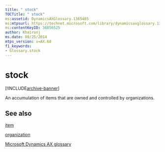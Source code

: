 ```yaml
---
title: " stock"
TOCTitle: " stock"
ms:assetid: DynamicsAXGlossary.1365485
ms:mtpsurl: https://technet.microsoft.com/library/dynamicsaxglossary.1365485(v=AX.60)
ms:contentKeyID: 36056525
author: Khairunj
ms.date: 08/25/2014
mtps_version: v=AX.60
f1_keywords:
- Glossary.stock
---
```


# stock


[!INCLUDE[archive-banner](includes/archive-banner.md)]

An accumulation of items that are owned and controlled by organizations.

## See also

[item](item.md)

[organization](organization.md)

[Microsoft Dynamics AX glossary](glossary/microsoft-dynamics-ax-glossary.md)

  


